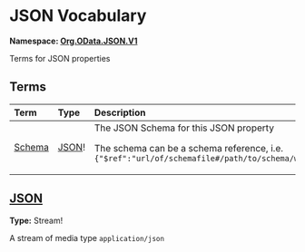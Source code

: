 # JSON Vocabulary
**Namespace: [Org.OData.JSON.V1](Org.OData.JSON.V1.xml)**

Terms for JSON properties


## Terms

Term|Type|Description
:---|:---|:----------
[Schema](Org.OData.JSON.V1.xml#L67)|[JSON](#JSON)!|<a name="Schema"></a>The JSON Schema for this JSON property<p>The schema can be a schema reference, i.e. `{"$ref":"url/of/schemafile#/path/to/schema/within/schemafile"}`</p>

## <a name="JSON"></a>[JSON](Org.OData.JSON.V1.xml#L75)
**Type:** Stream!

A stream of media type `application/json`
